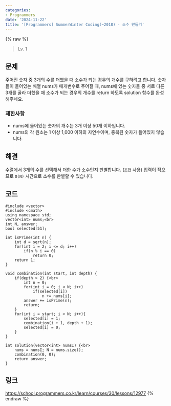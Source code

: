 ```yaml
---
categories:
- Programmers
date: '2024-11-22'
title: '[Programmers] SummerWinter Coding(~2018) - 소수 만들기'
---
```


{% raw %}
> Lv. 1<br>

## 문제
주어진 숫자 중 3개의 수를 더했을 때 소수가 되는 경우의 개수를 구하려고 합니다. 숫자들이 들어있는 배열 nums가 매개변수로 주어질 때, nums에 있는 숫자들 중 서로 다른 3개를 골라 더했을 때 소수가 되는 경우의 개수를 return 하도록 solution 함수를 완성해주세요.

### 제한사항
-   nums에 들어있는 숫자의 개수는 3개 이상 50개 이하입니다.
-   nums의 각 원소는 1 이상 1,000 이하의 자연수이며, 중복된 숫자가 들어있지 않습니다.

## 해결
수열에서 3개의 수를 선택해서 더한 수가 소수인지 판별합니다. (`조합` 사용) 입력이 작으므로 `O(N)` 시간으로 소수를 판별할 수 있습니다.

## 코드
```
#include <vector>
#include <cmath>
using namespace std;
vector<int> nums;<br>
int N, answer;
bool selected[51];

int isPrime(int n) {
    int d = sqrt(n);
    for(int i = 2; i <= d; i++)
        if(n % i == 0)
            return 0;
    return 1;
}

void combination(int start, int depth) {
    if(depth > 2) {<br>
        int n = 0;
        for(int i = 0; i < N; i++)
            if(selected[i])
                n += nums[i];
        answer += isPrime(n);
        return;
    }
    for(int i = start; i < N; i++){
        selected[i] = 1;
        combination(i + 1, depth + 1);
        selected[i] = 0;
    }
}

int solution(vector<int> numsI) {<br>
    nums = numsI; N = nums.size();
    combination(0, 0);
    return answer;
}
```

## 링크
https://school.programmers.co.kr/learn/courses/30/lessons/12977
{% endraw %}